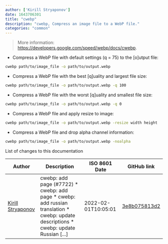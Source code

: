 ```yaml
---
author: ['Kirill Stryaponov']
date: 1643706301
title: "cwebp"
description: "cwebp, Compress an image file to a WebP file."
categories: "common"
---
```

> More information: <https://developers.google.com/speed/webp/docs/cwebp>.

- Compress a WebP file with default settings (q = 75) to the [o]utput file:

```bash
cwebp path/to/image_file -o path/to/output.webp
```

- Compress a WebP file with the best [q]uality and largest file size:

```bash
cwebp path/to/image_file -o path/to/output.webp -q 100
```

- Compress a WebP file with the worst [q]uality and smallest file size:

```bash
cwebp path/to/image_file -o path/to/output.webp -q 0
```

- Compress a WebP file and apply resize to image:

```bash
cwebp path/to/image_file -o path/to/output.webp -resize width height
```

- Compress a WebP file and drop alpha channel information:

```bash
cwebp path/to/image_file -o path/to/output.webp -noalpha
```
List of changes to this documentation


Author | Description | ISO 8601 Date | GitHub link
------|-----|-----|-----
[Kirill Stryaponov](mailto:stryaponoff@gmail.com) | cwebp: add page (#7722) * cwebp: add page * cwebp: add russian translation * cwebp: update descriptions * cwebp: update Russian [...] | 2022-02-01T10:05:01 | [3e8b075813d2](https://github.com/tldr-pages/tldr/commit/3e8b075813d2ba46324422e6e3b2f133706293b1)

